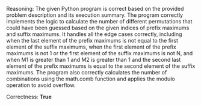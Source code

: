 Reasoning: 
The given Python program is correct based on the provided problem description and its execution summary. The program correctly implements the logic to calculate the number of different permutations that could have been guessed based on the given indices of prefix maximums and suffix maximums. It handles all the edge cases correctly, including when the last element of the prefix maximums is not equal to the first element of the suffix maximums, when the first element of the prefix maximums is not 1 or the first element of the suffix maximums is not N, and when M1 is greater than 1 and M2 is greater than 1 and the second last element of the prefix maximums is equal to the second element of the suffix maximums. The program also correctly calculates the number of combinations using the math.comb function and applies the modulo operation to avoid overflow.

Correctness: **True**
